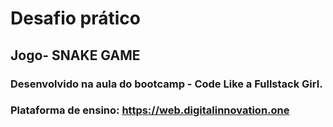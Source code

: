 # Desafio prático
## Jogo- SNAKE GAME
### Desenvolvido na aula do bootcamp - Code Like a Fullstack Girl.
### Plataforma de ensino: https://web.digitalinnovation.one

